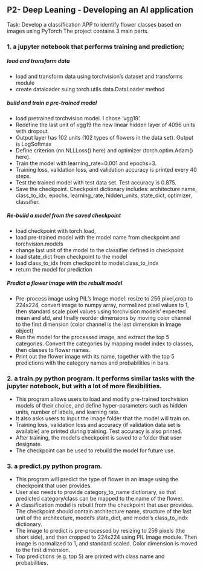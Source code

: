 ## P2- Deep Leaning - Developing an AI application
Task: Develop a classification APP to identify flower classes based on images using PyTorch
The project contains 3 main parts. 
### 1. a jupyter notebook that performs training and prediction; 
##### load and transform data
-	load and transform data using torchvision’s dataset and transforms module
-	create dataloader suing torch.utils.data.DataLoader method
##### build and train a pre-trained model
 - load pretrained torchvision model. I chose ‘vgg19’. 
- Redefine the last unit of vgg19 the new linear hidden layer of 4096 units with dropout.
- Output layer has 102 units (102 types of flowers in the data set). Output is LogSoftmax
- Define criterion (nn.NLLLoss() here) and optimizer (torch.optim.Adam() here). 
- Train the model with learning_rate=0.001 and epochs=3.
- Training loss, validation loss, and validation accuracy is printed every 40 steps.
- Test the trained model with test data set. Test accuracy is 0.875.
- Save the checkpoint. Checkpoint dictionary includes: architecture name, class_to_idx, epochs, learning_rate, hidden_units, state_dict, optimizer, classifier.
##### Re-build a model from the saved checkpoint
- load checkpoint with torch.load,
- load pre-trained model with the model name from checkpoint and torchvision.models
- change last unit of the model to the classifier defined in checkpoint
- load state_dict from checkpoint to the model
- load class_to_idx from checkpoint to model.class_to_indx
- return the model for prediction
##### Predict a flower image with the rebuilt model
- Pre-process image using PIL’s Image model:  resize to 256 pixel,crop to 224x224, convert image to numpy array, normalized pixel values to 1, then standard scale pixel values using torchvision models’ expected mean and std, and finally reorder dimensions by moving color channel to the first dimension (color channel is the last dimension in Image object)
- Run the model for the processed image, and extract the top 5 categories. Convert the categories by mapping model index to classes, then classes to flower names. 
- Print out the flower image with its name, together with the top 5 predictions with the category names and probabilities in bars. 
### 2. a train.py python program. It performs similar tasks with the jupyter notebook, but with a lot of more flexibilities. 
- This program allows users to load and modify pre-trained torchvision models of their choice, and define hyper-parameters such as hidden units, number of labels, and learning rate. 
- It also asks users to input the image folder that the model will train on.
- Training loss, validation loss and accuracy (if validation data set is available) are printed during training. Test accuracy is also printed. 
- After training, the model’s checkpoint is saved to a folder that user designate. 
- The checkpoint can be used to rebuild the model for future use.
### 3. a predict.py python program. 
- This program will predict the type of flower in an image using the checkpoint that user provides.
- User also needs to provide category_to_name dictionary, so that predicted category/class can be mapped to the name of the flower. 
- A classification model is rebuilt from the checkpoint that user provides. The checkpoint should contain architecture name, structure of the last unit of the architecture, model’s state_dict, and model’s class_to_indx dictionary. 
- The image to predict is pre-processed by resizing to 256 pixels (the short side), and then cropped to 224x224 using PIL Image module. Then image is normalized to 1, and standard scaled. Color dimension is moved to the first dimension. 
- Top predictions (e.g. top 5) are printed with class name and probabilities.

